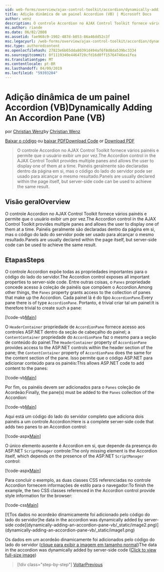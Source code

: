 ```yaml
---
uid: web-forms/overview/ajax-control-toolkit/accordion/dynamically-adding-an-accordion-pane-vb
title: Adição dinâmica de um painel Accordion (VB) | Microsoft Docs
author: wenz
description: O controle Accordion no AJAX Control Toolkit fornece vários painéis e permite que o usuário exibir um por vez. Painéis são normalmente declaradas w...
ms.author: riande
ms.date: 06/02/2008
ms.assetid: fae968c9-1902-487d-b053-86a46dd52c3f
msc.legacyurl: /web-forms/overview/ajax-control-toolkit/accordion/dynamically-adding-an-accordion-pane-vb
msc.type: authoredcontent
ms.openlocfilehash: 27823e6b65dda80391d494af6f8d8da539bc3334
ms.sourcegitcommit: 0f1119340e4464720cfd16d0ff15764746ea1fea
ms.translationtype: MT
ms.contentlocale: pt-BR
ms.lasthandoff: 04/09/2019
ms.locfileid: "59393204"
---
```

# <a name="dynamically-adding-an-accordion-pane-vb"></a><span data-ttu-id="85a9d-104">Adição dinâmica de um painel Accordion (VB)</span><span class="sxs-lookup"><span data-stu-id="85a9d-104">Dynamically Adding An Accordion Pane (VB)</span></span>

<span data-ttu-id="85a9d-105">por [Christian Wenz](https://github.com/wenz)</span><span class="sxs-lookup"><span data-stu-id="85a9d-105">by [Christian Wenz](https://github.com/wenz)</span></span>

<span data-ttu-id="85a9d-106">[Baixar o código](http://download.microsoft.com/download/5/6/d/56d50cef-2011-4c8f-9891-7edc6dc57df9/Accordion2.vb.zip) ou [baixar PDF](http://download.microsoft.com/download/6/7/1/6718d452-ff89-4d3f-a90e-c74ec2d636a3/accordion2VB.pdf)</span><span class="sxs-lookup"><span data-stu-id="85a9d-106">[Download Code](http://download.microsoft.com/download/5/6/d/56d50cef-2011-4c8f-9891-7edc6dc57df9/Accordion2.vb.zip) or [Download PDF](http://download.microsoft.com/download/6/7/1/6718d452-ff89-4d3f-a90e-c74ec2d636a3/accordion2VB.pdf)</span></span>

> <span data-ttu-id="85a9d-107">O controle Accordion no AJAX Control Toolkit fornece vários painéis e permite que o usuário exibir um por vez.</span><span class="sxs-lookup"><span data-stu-id="85a9d-107">The Accordion control in the AJAX Control Toolkit provides multiple panes and allows the user to display one of them at a time.</span></span> <span data-ttu-id="85a9d-108">Painéis geralmente são declaradas dentro da página em si, mas o código do lado do servidor pode ser usado para alcançar o mesmo resultado.</span><span class="sxs-lookup"><span data-stu-id="85a9d-108">Panels are usually declared within the page itself, but server-side code can be used to achieve the same result.</span></span>


## <a name="overview"></a><span data-ttu-id="85a9d-109">Visão geral</span><span class="sxs-lookup"><span data-stu-id="85a9d-109">Overview</span></span>

<span data-ttu-id="85a9d-110">O controle Accordion no AJAX Control Toolkit fornece vários painéis e permite que o usuário exibir um por vez.</span><span class="sxs-lookup"><span data-stu-id="85a9d-110">The Accordion control in the AJAX Control Toolkit provides multiple panes and allows the user to display one of them at a time.</span></span> <span data-ttu-id="85a9d-111">Painéis geralmente são declaradas dentro da página em si, mas o código do lado do servidor pode ser usado para alcançar o mesmo resultado.</span><span class="sxs-lookup"><span data-stu-id="85a9d-111">Panels are usually declared within the page itself, but server-side code can be used to achieve the same result.</span></span>

## <a name="steps"></a><span data-ttu-id="85a9d-112">Etapas</span><span class="sxs-lookup"><span data-stu-id="85a9d-112">Steps</span></span>

<span data-ttu-id="85a9d-113">O controle Accordion expõe todas as propriedades importantes para o código do lado do servidor.</span><span class="sxs-lookup"><span data-stu-id="85a9d-113">The Accordion control exposes all important properties to server-side code.</span></span> <span data-ttu-id="85a9d-114">Entre outras coisas, o `Panes` propriedade concede acesso à coleção de painéis que compõem o Accordion.</span><span class="sxs-lookup"><span data-stu-id="85a9d-114">Among other things, the `Panes` property grants access to the collection of panes that make up the Accordion.</span></span> <span data-ttu-id="85a9d-115">Cada painel lá é do tipo `AccordionPane`.</span><span class="sxs-lookup"><span data-stu-id="85a9d-115">Every pane there is of type `AccordionPane`.</span></span> <span data-ttu-id="85a9d-116">Portanto, é trivial criar tal um painel:</span><span class="sxs-lookup"><span data-stu-id="85a9d-116">It is therefore trivial to create such a pane:</span></span>

[!code-vb[Main](dynamically-adding-an-accordion-pane-vb/samples/sample1.vb)]

<span data-ttu-id="85a9d-117">O `HeaderContainer` propriedade de `AccordionPane` fornece acesso aos controles ASP.NET dentro da seção de cabeçalho do painel; a `ContentContainer` propriedade do `AccordionPane` faz o mesmo para a seção de conteúdo do painel.</span><span class="sxs-lookup"><span data-stu-id="85a9d-117">The `HeaderContainer` property of `AccordionPane` provides access to the ASP.NET controls within the header section of the pane; the `ContentContainer` property of `AccordionPane` does the same for the content section of the pane.</span></span> <span data-ttu-id="85a9d-118">Isso permite que o código ASP.NET para adicionar conteúdo para os painéis:</span><span class="sxs-lookup"><span data-stu-id="85a9d-118">This allows ASP.NET code to add content to the panes:</span></span>

[!code-vb[Main](dynamically-adding-an-accordion-pane-vb/samples/sample2.vb)]

<span data-ttu-id="85a9d-119">Por fim, os painéis devem ser adicionados para o `Panes` coleção de Acordeão:</span><span class="sxs-lookup"><span data-stu-id="85a9d-119">Finally, the pane(s) must be added to the `Panes` collection of the Accordion:</span></span>

[!code-vb[Main](dynamically-adding-an-accordion-pane-vb/samples/sample3.vb)]

<span data-ttu-id="85a9d-120">Aqui está um código do lado do servidor completo que adiciona dois painéis a um controle Accordion:</span><span class="sxs-lookup"><span data-stu-id="85a9d-120">Here is a complete server-side code that adds two panes to an Accordion control:</span></span>

[!code-aspx[Main](dynamically-adding-an-accordion-pane-vb/samples/sample4.aspx)]

<span data-ttu-id="85a9d-121">O único elemento ausente é Accordion em si, que depende da presença do ASP.NET `ScriptManager` controle:</span><span class="sxs-lookup"><span data-stu-id="85a9d-121">The only missing element is the Accordion itself, which depends on the presence of the ASP.NET `ScriptManager` control:</span></span>

[!code-aspx[Main](dynamically-adding-an-accordion-pane-vb/samples/sample5.aspx)]

<span data-ttu-id="85a9d-122">Para concluir o exemplo, as duas classes CSS referenciadas no controle Accordion fornecem informações de estilo para o navegador:</span><span class="sxs-lookup"><span data-stu-id="85a9d-122">To finish the example, the two CSS classes referenced in the Accordion control provide style information for the browser:</span></span>

[!code-css[Main](dynamically-adding-an-accordion-pane-vb/samples/sample6.css)]


[![T<span data-ttu-id="85a9d-123">os dados no acordeão dinamicamente foi adicionado pelo código do lado do servidor]</span><span class="sxs-lookup"><span data-stu-id="85a9d-123">he data in the accordion was dynamically added by server-side code]</span></span>(dynamically-adding-an-accordion-pane-vb/_static/image2.png)](dynamically-adding-an-accordion-pane-vb/_static/image1.png)

<span data-ttu-id="85a9d-124">Os dados em um acordeão dinamicamente foi adicionados pelo código do lado do servidor ([clique para exibir a imagem em tamanho normal](dynamically-adding-an-accordion-pane-vb/_static/image3.png))</span><span class="sxs-lookup"><span data-stu-id="85a9d-124">The data in the accordion was dynamically added by server-side code ([Click to view full-size image](dynamically-adding-an-accordion-pane-vb/_static/image3.png))</span></span>

> [!div class="step-by-step"]
> [<span data-ttu-id="85a9d-125">Voltar</span><span class="sxs-lookup"><span data-stu-id="85a9d-125">Previous</span></span>](databinding-to-an-accordion-vb.md)
